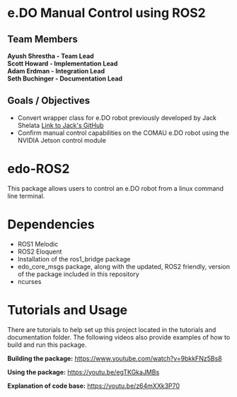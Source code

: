 # e.DO Manual Control using ROS2

## Team Members
**Ayush Shrestha - Team Lead**  
**Scott Howard - Implementation Lead**  
**Adam Erdman - Integration Lead**  
**Seth Buchinger - Documentation Lead**  

## Goals / Objectives
* Convert wrapper class for e.DO robot previously developed by Jack Shelata
[Link to Jack's GitHub](https://github.com/jshelata/eDO_manual_ctrl)
* Confirm manual control capabilities on the COMAU e.DO robot using the NVIDIA Jetson control module

# edo-ROS2

This package allows users to control an e.DO robot from a linux command line terminal. 


# Dependencies

- ROS1 Melodic
- ROS2 Eloquent
- Installation of the ros1_bridge package
- edo_core_msgs package, along with the updated, ROS2 friendly, version of the package included in this repository
- ncurses

# Tutorials and Usage

There are tutorials to help set up this project located in the tutorials and documentation folder.
The following videos also provide examples of how to build and run this package.

**Building the package:** https://www.youtube.com/watch?v=9bkkFNz5Bs8

**Using the package:** https://youtu.be/egTKGkaJMBs

**Explanation of code base:** https://youtu.be/z64mXXk3P70
